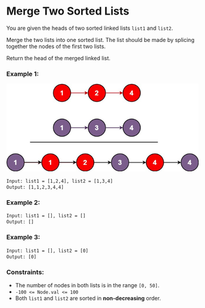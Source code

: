 # Merge Two Sorted Lists
You are given the heads of two sorted linked lists `list1` and `list2`.

Merge the two lists into one sorted list. The list should be made by splicing together the nodes of the first two lists.

Return the head of the merged linked list.

 

### Example 1:

![img.png](img.png)
```
Input: list1 = [1,2,4], list2 = [1,3,4]
Output: [1,1,2,3,4,4]
```
### Example 2:
```
Input: list1 = [], list2 = []
Output: []
```
### Example 3:
```
Input: list1 = [], list2 = [0]
Output: [0]
``` 

### Constraints:

- The number of nodes in both lists is in the range `[0, 50]`.
- `-100 <= Node.val <= 100`
- Both `list1` and `list2` are sorted in **non-decreasing** order.